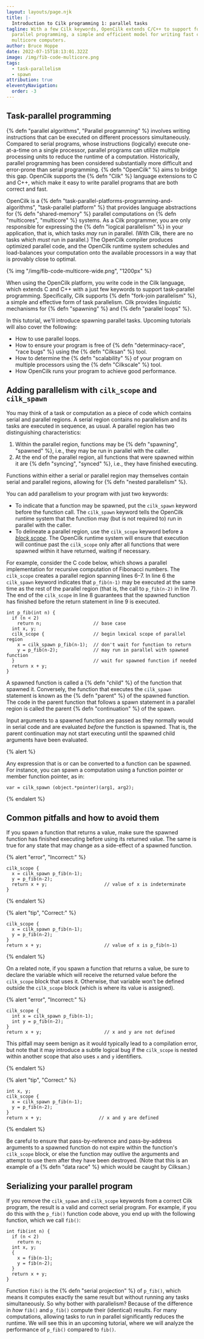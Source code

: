 ```yaml
---
layout: layouts/page.njk
title: |-
  Introduction to Cilk programming 1: parallel tasks
tagline: With a few Cilk keywords, OpenCilk extends C/C++ to support fork-join
  parallel programming, a simple and efficient model for writing fast code for
  multicore computers.
author: Bruce Hoppe
date: 2022-07-15T18:13:01.322Z
image: /img/fib-code-multicore.png
tags:
  - task-parallelism
  - spawn
attribution: true
eleventyNavigation:
  order: -3
---
```


## Task-parallel programming

{% defn "parallel algorithms", "Parallel programming" %} involves writing
instructions that can be executed on different processors simultaneously.
Compared to serial programs, whose instructions (logically) execute
one-at-a-time on a single processor, parallel programs can utilize multiple
processing units to reduce the runtime of a computation.  Historically,
parallel programming has been considered substantially more difficult and
error-prone than serial programming.  {% defn "OpenCilk" %} aims to bridge this
gap.  OpenCilk supports the {% defn "Cilk" %} language extensions to C and C++,
which make it easy to write parallel programs that are both correct and fast.

OpenCilk is a {% defn "task-parallel-platforms-programming-and-algorithms",
"task-parallel platform" %} that provides language abstractions for {% defn
"shared-memory" %} parallel computations on {% defn "multicores", "multicore"
%} systems.  As a Cilk programmer, you are only responsible for expressing the
{% defn "logical parallelism" %} in your application, that is, which tasks
*may* run in parallel.  (With Cilk, there are no tasks which *must* run in
parallel.)  The OpenCilk compiler produces optimized parallel code, and the
OpenCilk runtime system schedules and load-balances your computation onto the
available processors in a way that is provably close to optimal.

{% img "/img/fib-code-multicore-wide.png", "1200px" %}

When using the OpenCilk platform, you write code in the Cilk language, which
extends C and C++ with a just few keywords to support task-parallel
programming.  Specifically, Cilk supports {% defn "fork-join parallelism" %}, a
simple and effective form of task parallelism.  Cilk provides linguistic
mechanisms for {% defn "spawning" %} and {% defn "parallel loops" %}.

In this tutorial, we'll introduce spawning parallel tasks.  Upcoming tutorials
will also cover the following:

- How to use parallel loops.
- How to ensure your program is free of {% defn "determinacy-race", "race bugs"
  %} using the {% defn "Cilksan" %} tool.
- How to determine the {% defn "scalability" %} of your program on multiple
  processors using the {% defn "Cilkscale" %} tool.
- How OpenCilk runs your program to achieve good performance.

## Adding parallelism with `cilk_scope` and `cilk_spawn`

You may think of a task or computation as a piece of code which contains serial
and parallel regions.  A serial region contains no parallelism and its tasks
are executed in sequence, as usual.  A parallel region has two distinguishing
characteristics:

1. Within the parallel region, functions may be {% defn "spawning", "spawned"
   %}, i.e., they may be run in parallel with the caller.
2. At the end of the parallel region, all functions that were spawned within it
   are {% defn "syncing", "synced" %}, i.e., they have finished executing.
   
Functions within either a serial or parallel region may themselves contain
serial and parallel regions, allowing for {% defn "nested parallelism" %}.

You can add parallelism to your program with just two keywords:

- To indicate that a function may be spawned, put the `cilk_spawn` keyword
  before the function call.  The `cilk_spawn` keyword tells the OpenCilk
  runtime system that the function may (but is not required to) run in parallel
  with the caller.
- To delineate a parallel region, use the `cilk_scope` keyword before a [*block
  scope*](https://en.cppreference.com/w/c/language/scope).  The OpenCilk
  runtime system will ensure that execution will continue past the `cilk_scope`
  only after all functions that were spawned within it have returned, waiting
  if necessary.

For example, consider the C code below, which shows a parallel implementation
for recursive computation of Fibonacci numbers.  The `cilk_scope` creates a
parallel region spanning lines 6–7.  In line 6 the `cilk_spawn` keyword
indicates that `p_fib(n-1)` may be executed at the same time as the rest of the
parallel region (that is, the call to `p_fib(n-2)` in line 7).  The end of the
`cilk_scope` in line 8 guarantees that the spawned function has finished before
the return statement in line 9 is executed.

```cilkc#
int p_fib(int n) {
  if (n < 2)
    return n;                   // base case
  int x, y;
  cilk_scope {                  // begin lexical scope of parallel region
    x = cilk_spawn p_fib(n-1);  // don't wait for function to return
    y = p_fib(n-2);             // may run in parallel with spawned function
  }                             // wait for spawned function if needed
  return x + y;
}
```

A spawned function is called a {% defn "child" %} of the function that spawned
it.  Conversely, the function that executes the `cilk_spawn` statement is known
as the {% defn "parent" %} of the spawned function.  The code in the parent
function that follows a spawn statement in a parallel region is called the
parent {% defn "continuation" %} of the spawn.

Input arguments to a spawned function are passed as they normally would in
serial code and are evaluated _before_ the function is spawned.  That is, the
parent continuation may not start executing until the spawned child arguments
have been evaluated.

{% alert %}

Any expression that is or can be converted to a function can be
spawned.  For instance, you can spawn a computation using a function pointer or
member function pointer, as in:

```cilkc
var = cilk_spawn (object.*pointer)(arg1, arg2);
```

{% endalert %}

## Common pitfalls and how to avoid them

If you spawn a function that returns a value, make sure the spawned function
has finished executing before using its returned value.  The same is true for
any state that may change as a side-effect of a spawned function.

{% alert "error", "Incorrect:" %}

```cilkc
cilk_scope {
  x = cilk_spawn p_fib(n-1);
  y = p_fib(n-2);
  return x + y;                     // value of x is indeterminate
}
```

{% endalert %}

{% alert "tip", "Correct:" %}

```cilkc
cilk_scope {
  x = cilk_spawn p_fib(n-1);
  y = p_fib(n-2);
}
return x + y;                       // value of x is p_fib(n-1)
```

{% endalert %}

On a related note, if you spawn a function that returns a value, be sure to
declare the variable which will receive the returned value before the
`cilk_scope` block that uses it.  Otherwise, that variable won't be defined
outside the `cilk_scope` block (which is where its value is assigned).

{% alert "error", "Incorrect:" %}

```cilkc
cilk_scope {
  int x = cilk_spawn p_fib(n-1);
  int y = p_fib(n-2);
}
return x + y;                       // x and y are not defined
```

This pitfall may seem benign as it would typically lead to a compilation error,
but note that it may introduce a subtle logical bug if the `cilk_scope` is
nested within another scope that also uses `x` and `y` identifiers.

{% endalert %}

{% alert "tip", "Correct:" %}

```cilkc
int x, y;
cilk_scope {
  x = cilk_spawn p_fib(n-1);
  y = p_fib(n-2);
}
return x + y;                     // x and y are defined
```

{% endalert %}

Be careful to ensure that pass-by-reference and pass-by-address arguments to a
spawned function do not expire within the function's `cilk_scope` block, or
else the function may outlive the arguments and attempt to use them after they
have been destroyed. (Note that this is an example of a {% defn "data race" %}
which would be caught by Cilksan.)

## Serializing your parallel program

If you remove the `cilk_spawn` and `cilk_scope` keywords from a correct Cilk
program, the result is a valid and correct serial program.  For example, if you
do this with the `p_fib()` function code above, you end up with the following
function, which we call `fib()`:

```cilkc#
int fib(int n) {
  if (n < 2)
    return n;
  int x, y;
  {
    x = fib(n-1);
    y = fib(n-2);
  }
  return x + y;
}
```

Function `fib()` is the {% defn "serial projection" %} of `p_fib()`, which
means it computes exactly the same result but without running any tasks
simultaneously.  So why bother with parallelism?  Because of the difference in
*how* `fib()` and `p_fib()` compute their (identical) results.  For many
computations, allowing tasks to run in parallel significantly reduces the
runtime.  We will see this in an upcoming tutorial, where we will analyze the
performance of `p_fib()` compared to `fib()`.
